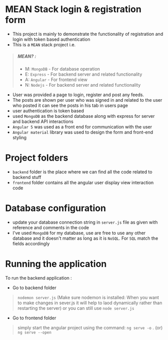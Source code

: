 # MEAN Stack login & registration form

-   This project is mainly to demonstrate the functionality of registration and login with token based authentication
-   This is a `MEAN` stack project i.e.

> ##### MEAN? :
>
> -   M: `MongoDB` - For database operation
> -   E: `Express` - For backend server and related functionality
> -   A: `Angular` - For frontend view
> -   N: `Nodejs` - For backend server and related functionality

-   User was provided a page to login, register and post any feeds.
-   The posts are shown per user who was signed in and related to the user who posted it can see the posts in his tab in users page
-   user authentication is token based
-   used `MongoDB` as the backend database along with express for server and backend API interactions
-   `Angular 5` was used as a front end for communication with the user
-   `Angular material` library was used to design the form and front-end styling

# Project folders

-   `backend` folder is the place where we can find all the code related to backend stuff
-   `frontend` folder contains all the angular user display view interaction code

# Database configuration

-   update your database connection string in `server.js` file as given with reference and comments in the code
-   I've used `MongoDB` for my database, use are free to use any other database and it doesn't matter as long as it is `NoSQL`. For `SQL` match the fields accordingly

# Running the application 
To run the backend application :

- Go to backend folder
> `nodemon server.js`
> (Make sure nodemon is installed: When you want to make changes in sever.js it will help to laod dynamically rather than  
> restarting the server) or you can still use 
> `node server.js`
      
- Go to frontend folder
> simply start the angular project using the command: 
> `ng serve -o` . (or) `ng serve --open`
